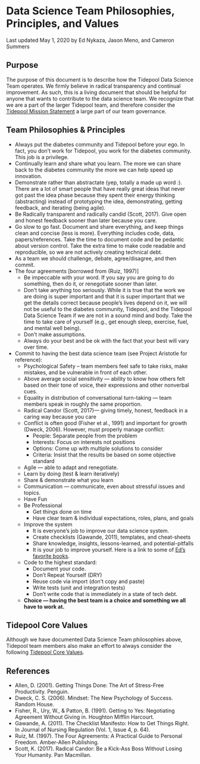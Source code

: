# Data Science Team Philosophies, Principles, and Values
Last updated May 1, 2020 by Ed Nykaza, Jason Meno, and Cameron Summers

## Purpose
The purpose of this document is to describe how the Tidepool Data Science Team operates. We firmly believe 
in radical transparency and continual improvement. As such, this is a living document that should be helpful for anyone 
that wants to contribute to the data science team. We recognize that we are a part of the larger Tidepool
team, and therefore consider the [Tidepool Mission Statement](https://github.com/tidepool-org/handbook/blob/master/Mission%20Statement.md) a large part of our team governance.

## Team Philosophies & Principles
* Always put the diabetes community and Tidepool before your ego. In fact, you don’t work for Tidepool, you work for 
the diabetes community. This job is a privilege.
* Continually learn and share what you learn. The more we can share back to the diabetes community the more we can help 
speed up innovation.
* Demonstrate rather than abstractate (yep, totally a made up word :). There are a lot of smart people that have really 
great ideas that never got past the idea phase because they spent their energy thinking (abstracting) instead of 
prototyping the idea, demonstrating, getting feedback, and iterating (being agile).
* Be Radically transparent and radically candid (Scott, 2017). Give open and honest feedback sooner than later because 
you care.
* Go slow to go fast. Document and share everything, and keep things clean and concise (less is more). 
Everything includes code, data, papers/references. Take the time to document code and be pedantic about version control. 
Take the extra time to make code readable and reproducible, so we are not actively creating technical debt. 
* As a team we should challenge, debate, agree/disagree, and then commit.
* The four agreements [borrowed from (Ruiz, 1997)]
    * Be impeccable with your word. If you say you are going to do something, then do it, or renegotiate sooner than later.
    * Don’t take anything too seriously. While it is true that the work we are doing is super important and that it is 
    super important that we get the details correct because people’s lives depend on it, we will not be useful to the 
    diabetes community, Tidepool, and the Tidepool Data Science Team if we are not in a sound mind and body. Take the 
    time to take care of yourself (e.g., get enough sleep, exercise, fuel, and mental well being).
    * Don’t make assumptions.
    * Always do your best and be ok with the fact that your best will vary over time.
* Commit to having the best data science team (see Project Aristotle for reference):
    * Psychological Safety – team members feel safe to take risks, make mistakes, and be vulnerable in front of each 
    other. 
    * Above average social sensitivity — ability to know how others felt based on their tone of voice, their expressions 
    and other nonverbal cues.
    * Equality in distribution of conversational turn-taking — team members speak in roughly the same proportion.
    * Radical Candor (Scott, 2017)— giving timely, honest, feedback in a caring way because you care
    * Conflict is often good (Fisher et al., 1991) and important for growth (Dweck, 2006). However, must properly manage 
    conflict:
        * People: Separate people from the problem
        * Interests: Focus on interests not positions
        * Options: Come up with multiple solutions to consider
        * Criteria: Insist that the results be based on some objective standard
    * Agile — able to adapt and renegotiate.
    * Learn by doing (test & learn iteratively)
    * Share & demonstrate what you learn
    * Communication — communicate, even about stressful issues and topics. 
    * Have Fun
    * Be Professional
        * Get things done on time
        * Have clear team & individual expectations, roles, plans, and goals
    * Improve the system
        * It is everyone’s job to improve our data science system.
        * Create checklists (Gawande, 2011), templates, and cheat-sheets
        * Share knowledge, insights, lessons-learned, and potential-pitfalls
        * It is your job to improve yourself. Here is a link to some of 
        [Ed’s favorite books](https://live-learn-lead.com/recommended-reading/). 
    * Code to the highest standard:
        * Document your code.
        * Don’t Repeat Yourself (DRY)
        * Reuse code via import (don’t copy and paste)
        * Write tests (unit and integration tests)
        * Don’t write code that is immediately in a state of tech debt.
    * **Choice — having the best team is a choice and something we all have to work at.**

## Tidepool Core Values
Although we have documented Data Science Team philosophies above, Tidepool team members also make an effort to always
consider the following [Tidepool Core Values](https://github.com/tidepool-org/handbook/blob/master/Tidepool%20Core%20Values.md).

## References
* Allen, D. (2001). Getting Things Done: The Art of Stress-Free Productivity. Penguin.
* Dweck, C. S. (2006). Mindset: The New Psychology of Success. Random House.
* Fisher, R., Ury, W., & Patton, B. (1991). Getting to Yes: Negotiating Agreement Without Giving in. Houghton Mifflin Harcourt.
* Gawande, A. (2011). The Checklist Manifesto: How to Get Things Right. In Journal of Nursing Regulation (Vol. 1, Issue 4, p. 64).
* Ruiz, M. (1997). The Four Agreements: A Practical Guide to Personal Freedom. Amber-Allen Publishing.
* Scott, K. (2017). Radical Candor: Be a Kick-Ass Boss Without Losing Your Humanity. Pan Macmillan.


